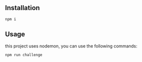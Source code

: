 ## Installation

```bash
npm i
```

## Usage
this project uses nodemon, you can use the following commands:

```bash
npm run challenge
```